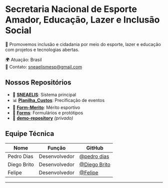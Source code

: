 # Secretaria Nacional de Esporte Amador, Educação, Lazer e Inclusão Social

🎯 Promovemos inclusão e cidadania por meio do esporte, lazer e educação com projetos e tecnologias abertas.

🌍 Atuação: Brasil  
📧 Contato: sneaelismesp@gmail.com

## Nossos Repositórios

- 🧠 **[SNEAELIS](https://github.com/SNEAELIS/SNEAELIS)**: Sistema principal
- 📊 **[Planilha_Custos](https://github.com/SNEAELIS/Planilha_Custos)**: Precificação de eventos
- 🎯 **[Form-Merito](https://github.com/SNEAELIS/SNEAELIS)**: Mérito esportivo
- 📝 **[Forms](https://github.com/SNEAELIS/Forms)**: Formulários e protótipos
- 🧪 **[demo-repository](https://github.com/SNEAELIS/demo-repository)** *(privado)*

## Equipe Técnica

| Nome          | Função             | GitHub                                               |
|---------------|--------------------|------------------------------------------------------|
| Pedro Dias    | Desenvolvedor      | [@pedro dias](https://github.com/pedrodiasprogramer) |
| Diego Brito   | Desenvolvedor      | [@Diego Brito](https://github.com/)                  |
| Felipe        | Desenvolvedor      | [@Felipe](https://github.com/)                       |

---



